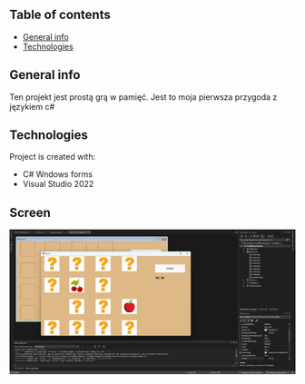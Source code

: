 ## Table of contents
* [General info](#general-info)
* [Technologies](#technologies)


## General info
Ten projekt jest prostą grą w pamięć. Jest to moja pierwsza przygoda z językiem c#
	
## Technologies
Project is created with:
* C# Wndows forms
* Visual Studio 2022

## Screen

![Algorithm schema](./screen.png)

